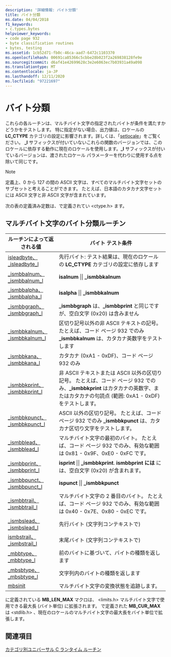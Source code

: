 ```yaml
---
description: '詳細情報: バイト分類'
title: バイト分類
ms.date: 04/04/2018
f1_keywords:
- c.types.bytes
helpviewer_keywords:
- code page 932
- byte classification routines
- bytes, testing
ms.assetid: 1cb52d71-fb0c-46ca-aad7-6472c1103370
ms.openlocfilehash: 00691ca85366c5cbbe28b023f2a269838128fe9e
ms.sourcegitcommit: d6af41e42699628c3e2e6063ec7b03931a49a098
ms.translationtype: MT
ms.contentlocale: ja-JP
ms.lasthandoff: 12/11/2020
ms.locfileid: "97221697"
---
```

# <a name="byte-classification"></a>バイト分類

これらの各ルーチンは、マルチバイト文字の指定されたバイトが条件を満たすかどうかをテストします。 特に指定がない場合、出力値は、ロケールの **LC_CTYPE** カテゴリの設定に影響されます。詳しくは、「[setlocale](../c-runtime-library/reference/setlocale-wsetlocale.md)」をご覧ください。 **_l** サフィックスが付いていないこれらの関数のバージョンでは、このロケールに依存する動作に現在のロケールを使用します。**_l** サフィックスが付いているバージョンは、渡されたロケール パラメーターを代わりに使用する点を除いて同じです。

> [!NOTE]
> 定義上、0 から 127 の間の ASCII 文字は、すべてのマルチバイト文字セットのサブセットと考えることができます。 たとえば、日本語のカタカナ文字セットには ASCII 文字と非 ASCII 文字が含まれています。

次の表の定義済み定数は、で定義されてい \<ctype.h> ます。

## <a name="multibyte-character-byte-classification-routines"></a>マルチバイト文字のバイト分類ルーチン

|ルーチンによって返される値|バイト テスト条件|
|-------------|-------------------------|
|[isleadbyte、_isleadbyte_l](../c-runtime-library/reference/isleadbyte-isleadbyte-l.md)|先行バイト: テスト結果は、現在のロケールの **LC_CTYPE** カテゴリの設定に依存します|
|[_ismbbalnum、_ismbbalnum_l](../c-runtime-library/reference/ismbbalnum-ismbbalnum-l.md)|**isalnum** &#124;&#124; **_ismbbkalnum**|
|[_ismbbalpha、_ismbbalpha_l](../c-runtime-library/reference/ismbbalpha-ismbbalpha-l.md)|**isalpha** &#124;&#124; **_ismbbkalnum**|
|[_ismbbgraph、_ismbbgraph_l](../c-runtime-library/reference/ismbbgraph-ismbbgraph-l.md)|**_ismbbgraph** は、**_ismbbprint** と同じですが、空白文字 (0x20) は含みません|
|[_ismbbkalnum、_ismbbkalnum_l](../c-runtime-library/reference/ismbbkalnum-ismbbkalnum-l.md)|区切り記号以外の非 ASCII テキストの記号。 たとえば、コード ページ 932 でのみ **_ismbbkalnum** は、カタカナ英数字をテストします|
|[_ismbbkana、_ismbbkana_l](../c-runtime-library/reference/ismbbkana-ismbbkana-l.md)|カタカナ (0xA1 - 0xDF)、コード ページ 932 のみ|
|[_ismbbkprint、_ismbbkprint_l](../c-runtime-library/reference/ismbbkprint-ismbbkprint-l.md)|非 ASCII テキストまたは ASCII 以外の区切り記号。 たとえば、コード ページ 932 でのみ、**_ismbbkprint** はカタカナの英数字、またはカタカナの句読点 (範囲: 0xA1 - 0xDF) をテストします。|
|[_ismbbkpunct、_ismbbkpunct_l](../c-runtime-library/reference/ismbbkpunct-ismbbkpunct-l.md)|ASCII 以外の区切り記号。 たとえば、コード ページ 932 でのみ **_ismbbkpunct** は、カタカナ区切り文字をテストします。|
|[_ismbblead、_ismbblead_l](../c-runtime-library/reference/ismbblead-ismbblead-l.md)|マルチバイト文字の最初のバイト。 たとえば、コード ページ 932 でのみ、有効な範囲は 0x81 - 0x9F、0xE0 - 0xFC です。|
|[_ismbbprint、_ismbbprint_l](../c-runtime-library/reference/ismbbprint-ismbbprint-l.md)|**isprint** &#124;&#124; **_ismbbkprint**. **ismbbprint には** には、空白文字 (0x20) が含まれます。|
|[_ismbbpunct、_ismbbpunct_l](../c-runtime-library/reference/ismbbpunct-ismbbpunct-l.md)|**ispunct** &#124;&#124; **_ismbbkpunct**|
|[_ismbbtrail、_ismbbtrail_l](../c-runtime-library/reference/ismbbtrail-ismbbtrail-l.md)|マルチバイト文字の 2 番目のバイト。 たとえば、コード ページ 932 でのみ、有効な範囲は 0x40 - 0x7E、0x80 - 0xEC です。|
|[_ismbslead、_ismbslead_l](../c-runtime-library/reference/ismbslead-ismbstrail-ismbslead-l-ismbstrail-l.md)|先行バイト (文字列コンテキストで)|
|[ismbstrail、_ismbstrail_l](../c-runtime-library/reference/ismbslead-ismbstrail-ismbslead-l-ismbstrail-l.md)|末尾バイト (文字列コンテキストで)|
|[_mbbtype、_mbbtype_l](../c-runtime-library/reference/mbbtype-mbbtype-l.md)|前のバイトに基づいて、バイトの種類を返します|
|[_mbsbtype、_mbsbtype_l](../c-runtime-library/reference/mbsbtype-mbsbtype-l.md)|文字列内のバイトの種類を返します|
|[mbsinit](../c-runtime-library/reference/mbsinit.md)|マルチバイト文字の変換状態を追跡します。|

に定義されている **MB_LEN_MAX** マクロは、 \<limits.h> マルチバイト文字で使用できる最大長 (バイト単位) に拡張されます。 で定義された **MB_CUR_MAX** は \<stdlib.h> 、現在のロケールのマルチバイト文字の最大長をバイト単位で拡張します。

## <a name="see-also"></a>関連項目

[カテゴリ別ユニバーサル C ランタイム ルーチン](../c-runtime-library/run-time-routines-by-category.md)
